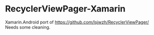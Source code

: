 # RecyclerViewPager-Xamarin
Xamarin.Android port of https://github.com/lsjwzh/RecyclerViewPager/ 
Needs some cleaning.
